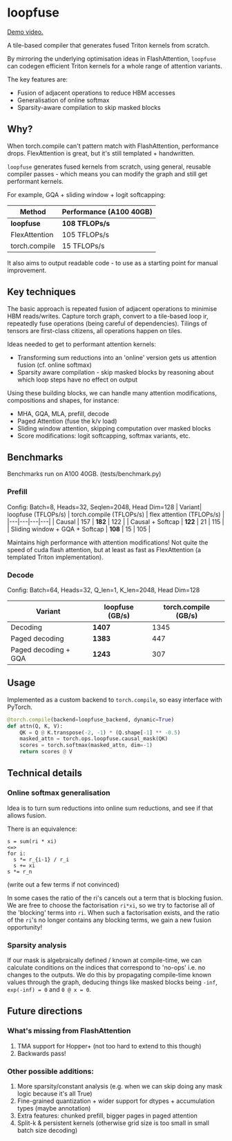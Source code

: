 # loopfuse

[Demo video.](https://www.loom.com/share/6608654209db4c2b82d50c57f05bb685?sid=b09bb05f-cee9-46ee-82d7-a693760cd65a)

A tile-based compiler that generates fused Triton kernels from scratch.

By mirroring the underlying optimisation ideas in FlashAttention, `loopfuse` can codegen efficient Triton kernels for a whole range of attention variants.

The key features are:
- Fusion of adjacent operations to reduce HBM accesses
- Generalisation of online softmax
- Sparsity-aware compilation to skip masked blocks

## Why? 
When torch.compile can't pattern match with FlashAttention, performance drops. FlexAttention is great, but it's still templated + handwritten.

`loopfuse` generates fused kernels from scratch, using general, reusable compiler passes - which means you can modify the graph and still get performant kernels.

For example, GQA + sliding window + logit softcapping:

| Method | Performance (A100 40GB)|
|--------|-------------|
| **loopfuse** | **108 TFLOPs/s**|
| FlexAttention | 105 TFLOPs/s |
| torch.compile | 15 TFLOPs/s |


It also aims to output readable code - to use as a starting point for manual improvement.

## Key techniques

The basic approach is repeated fusion of adjacent operations to minimise HBM reads/writes. Capture torch graph, convert to a tile-based loop ir, repeatedly fuse operations (being careful of dependencies). Tilings of tensors are first-class citizens, all operations happen on tiles.

Ideas needed to get to performant attention kernels:
- Transforming sum reductions into an 'online' version gets us attention fusion (cf. online softmax)
- Sparsity aware compilation - skip masked blocks by reasoning about which loop steps have no effect on output

Using these building blocks, we can handle many attention modifications, compositions and shapes, for instance:
- MHA, GQA, MLA, prefill, decode
- Paged Attention (fuse the k/v load)
- Sliding window attention, skipping computation over masked blocks
- Score modifications: logit softcapping, softmax variants, etc.

## Benchmarks

Benchmarks run on A100 40GB. (tests/benchmark.py)

### Prefill
Config: Batch=8, Heads=32, Seqlen=2048, Head Dim=128
| Variant| loopfuse (TFLOPs/s) | torch.compile (TFLOPs/s) | flex attention (TFLOPs/s) |
|---|---|---|---|
| Causal | 157 | **182** | 122 |
| Causal + Softcap | **122** | 21 | 115 |
| Sliding window + GQA + Softcap | **108** | 15 | 105 |


Maintains high performance with attention modifications! Not quite the speed of cuda flash attention, but at least as fast as FlexAttention (a templated Triton implementation).


### Decode
Config: Batch=64, Heads=32, Q_len=1, K_len=2048, Head Dim=128

| Variant | loopfuse (GB/s) | torch.compile (GB/s) |
|---|---|---|
| Decoding | **1407** | 1345 |
| Paged decoding | **1383** | 447 |
| Paged decoding + GQA | **1243** | 307 |


## Usage
Implemented as a custom backend to `torch.compile`, so easy interface with PyTorch.

```python
@torch.compile(backend=loopfuse_backend, dynamic=True)
def attn(Q, K, V):
    QK = Q @ K.transpose(-2, -1) * (Q.shape[-1] ** -0.5)
    masked_attn = torch.ops.loopfuse.causal_mask(QK)
    scores = torch.softmax(masked_attn, dim=-1)
    return scores @ V
```

## Technical details 


### Online softmax generalisation
Idea is to turn sum reductions into online sum reductions, and see if that allows fusion.

There is an equivalence:
```
s = sum(ri * xi)
<=>
for i:
  s *= r_{i-1} / r_i
  s += xi
s *= r_n
```
(write out a few terms if not convinced)

In some cases the ratio of the ri's cancels out a term that is blocking fusion. We are free to choose the factorisation `ri*xi`, so we try to factorise all of the 'blocking' terms into `ri`. When such a factorisation exists, and the ratio of the `ri`'s no longer contains any blocking terms, we gain a new fusion opportunity!

### Sparsity analysis

If our mask is algebraically defined / known at compile-time, we can calculate conditions on the indices that correspond to 'no-ops' i.e. no changes to the outputs. We do this by propagating compile-time known values through the graph, deducing things like masked blocks being `-inf`, `exp(-inf) = 0` and `0 @ x = 0`.


## Future directions 

### What's missing from FlashAttention
1. TMA support for Hopper+ (not too hard to extend to this though)
2. Backwards pass!


### Other possible additions:
1. More sparsity/constant analysis (e.g. when we can skip doing any mask logic because it's all True)
2. Fine-grained quantization + wider support for dtypes + accumulation types (maybe annotation)
4. Extra features: chunked prefill, bigger pages in paged attention
5. Split-k & persistent kernels (otherwise grid size is too small in small batch size decoding)
